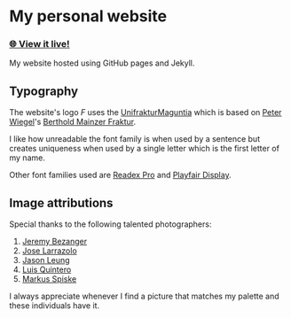 # My personal website
### [**🌐 View it live!**](https://franthormel.github.io/)

My website hosted using GitHub pages and Jekyll.

## Typography
The website's logo *F* uses the [UnifrakturMaguntia](https://fonts.google.com/specimen/UnifrakturMaguntia) which is based on [Peter Wiegel](https://www.peter-wiegel.de/MainzerFraktur.html)'s [Berthold Mainzer Fraktur](https://www.peter-wiegel.de/MainzerFraktur.html).

I like how unreadable the font family is when used by a sentence but creates uniqueness when used by a single letter which is the first letter of my name.

Other font families used are [Readex Pro](https://fonts.google.com/specimen/Readex+Pro) and [Playfair Display](https://fonts.google.com/specimen/Playfair+Display).

## Image attributions
Special thanks to the following talented photographers:
1. [Jeremy Bezanger](https://unsplash.com/@unarchive?utm_source=unsplash&utm_medium=referral&utm_content=creditCopyText)
1. [Jose Larrazolo](https://unsplash.com/@joseadd?utm_source=unsplash&utm_medium=referral&utm_content=creditCopyText)
1. [Jason Leung](https://unsplash.com/@ninjason?utm_source=unsplash&utm_medium=referral&utm_content=creditCopyText)
1. [Luis Quintero](https://unsplash.com/@jibarox?utm_source=unsplash&utm_medium=referral&utm_content=creditCopyText)
1. [Markus Spiske](https://unsplash.com/@markusspiske?utm_source=unsplash&utm_medium=referral&utm_content=creditCopyText)

I always appreciate whenever I find a picture that matches my palette and these individuals have it.
